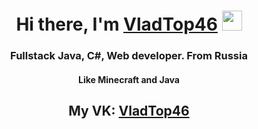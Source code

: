 <h1 align="center">Hi there, I'm <a href="https://github.com/VladTop46" target="_blank">VladTop46</a> 
<img src="https://github.com/blackcater/blackcater/raw/main/images/Hi.gif" height="32"/></h1>
<h3 align="center">Fullstack Java, C#, Web developer. From Russia</h3>
<h4 align="center">Like Minecraft and Java</div>
<h2 align="center">My VK: <a href="https://vk.com/vladtop46">VladTop46</a>
